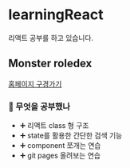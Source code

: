 # learningReact
리액트 공부를 하고 있습니다.

## Monster roledex
[홈페이지 구경가기](https://mochapoke.github.io/monster-rol/)

### 🌼 무엇을 공부했나
- ➕ 리액트 class 형 구조 
- ➕ state를 활용한 간단한 검색 기능
- ➕ component 쪼개는 연습
- ➕ git pages 올려보는 연습
